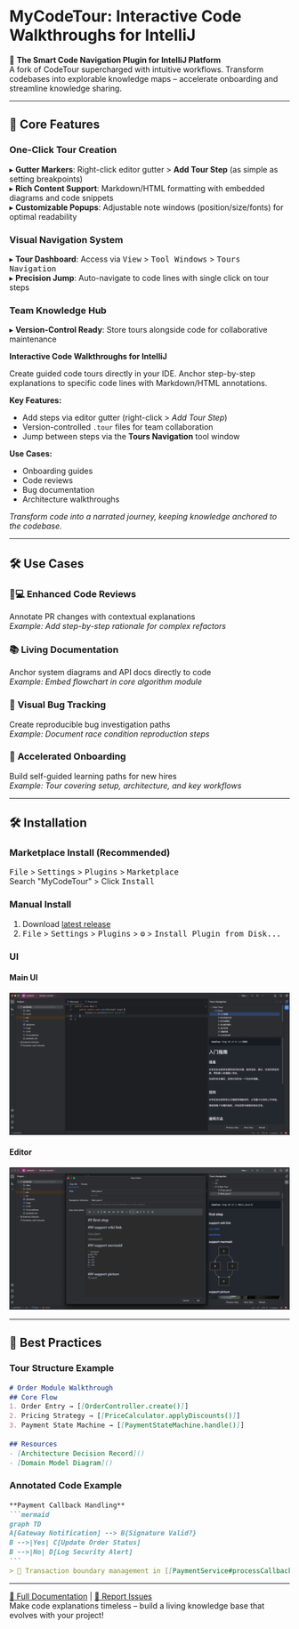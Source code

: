 # MyCodeTour: Interactive Code Walkthroughs for IntelliJ

🚀 **The Smart Code Navigation Plugin for IntelliJ Platform**  
A fork of CodeTour supercharged with intuitive workflows. Transform codebases into explorable knowledge maps – accelerate onboarding and streamline knowledge sharing.

---

## 🌟 Core Features

### One-Click Tour Creation
▸ **Gutter Markers**: Right-click editor gutter > **Add Tour Step** (as simple as setting breakpoints)  
▸ **Rich Content Support**: Markdown/HTML formatting with embedded diagrams and code snippets  
▸ **Customizable Popups**: Adjustable note windows (position/size/fonts) for optimal readability

### Visual Navigation System
▸ **Tour Dashboard**: Access via <kbd>View</kbd> > <kbd>Tool Windows</kbd> > <kbd>Tours Navigation</kbd>  
▸ **Precision Jump**: Auto-navigate to code lines with single click on tour steps

### Team Knowledge Hub
▸ **Version-Control Ready**: Store tours alongside code for collaborative maintenance

<!-- Plugin description -->
**Interactive Code Walkthroughs for IntelliJ**

Create guided code tours directly in your IDE. Anchor step-by-step explanations to specific code lines with Markdown/HTML annotations.

**Key Features:**
- Add steps via editor gutter (right-click > *Add Tour Step*)
- Version-controlled `.tour` files for team collaboration
- Jump between steps via the **Tours Navigation** tool window

**Use Cases:**
- Onboarding guides
- Code reviews
- Bug documentation
- Architecture walkthroughs

*Transform code into a narrated journey, keeping knowledge anchored to the codebase.*
<!-- Plugin description end -->

---

## 🛠️ Use Cases

### 👨💻 **Enhanced Code Reviews**
Annotate PR changes with contextual explanations  
*Example: Add step-by-step rationale for complex refactors*

### 📚 **Living Documentation**
Anchor system diagrams and API docs directly to code  
*Example: Embed flowchart in core algorithm module*

### 🐞 **Visual Bug Tracking**
Create reproducible bug investigation paths  
*Example: Document race condition reproduction steps*

### 🎯 **Accelerated Onboarding**
Build self-guided learning paths for new hires  
*Example: Tour covering setup, architecture, and key workflows*

---

## 🛠️ Installation

### Marketplace Install (Recommended)
<kbd>File</kbd> > <kbd>Settings</kbd> > <kbd>Plugins</kbd> > <kbd>Marketplace</kbd>  
Search "MyCodeTour" > Click <kbd>Install</kbd>

### Manual Install
1. Download [latest release](https://github.com/jinsihou19/MyCodeTour/releases/latest)
2. <kbd>File</kbd> > <kbd>Settings</kbd> > <kbd>Plugins</kbd> > <kbd>⚙️</kbd> > <kbd>Install Plugin from Disk...</kbd>

### UI

#### Main UI
![](assets/01_main.png)

#### Editor
![](assets/02_step_editor.png)

---

## 📌 Best Practices

### Tour Structure Example
```markdown
# Order Module Walkthrough
## Core Flow
1. Order Entry → [[OrderController.create()]]
2. Pricing Strategy → [[PriceCalculator.applyDiscounts()]]
3. Payment State Machine → [[PaymentStateMachine.handle()]]

## Resources
- [Architecture Decision Record]()
- [Domain Model Diagram]()
```

### Annotated Code Example
````markdown
**Payment Callback Handling**  
```mermaid
graph TD
A[Gateway Notification] --> B{Signature Valid?}
B -->|Yes| C[Update Order Status]
B -->|No| D[Log Security Alert]
```
> 🔐 Transaction boundary management in [[PaymentService#processCallback]]
````

---

[📘 Full Documentation](https://github.com/jinsihou19/MyCodeTour) | [🐞 Report Issues](https://github.com/jinsihou19/MyCodeTour/issues)  
Make code explanations timeless – build a living knowledge base that evolves with your project!